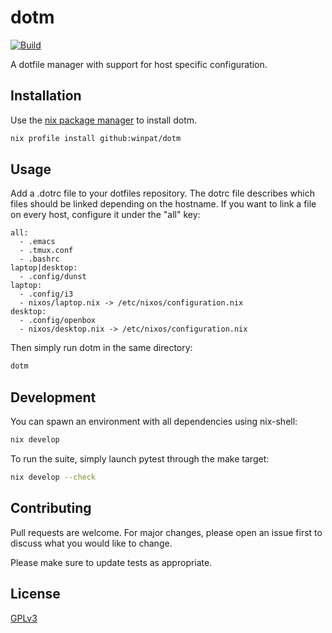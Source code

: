 # dotm

[![Build](https://github.com/winpat/dotm/workflows/Test/badge.svg)](https://github.com/winpat/dotm/actions?query=workflow%3ATest+branch%3Amaster)

A dotfile manager with support for host specific configuration.

## Installation

Use the [nix package manager](https://nixos.org/nix) to install dotm.

```bash
nix profile install github:winpat/dotm
```

## Usage

Add a .dotrc file to your dotfiles repository. The dotrc file describes which
files should be linked depending on the hostname. If you want to link a file
on every host, configure it under the "all" key:

```
all:
  - .emacs
  - .tmux.conf
  - .bashrc
laptop|desktop:
  - .config/dunst
laptop:
  - .config/i3
  - nixos/laptop.nix -> /etc/nixos/configuration.nix
desktop:
  - .config/openbox
  - nixos/desktop.nix -> /etc/nixos/configuration.nix
```

Then simply run dotm in the same directory:
```bash
dotm
```

## Development

You can spawn an environment with all dependencies using nix-shell:

```bash
nix develop
```

To run the suite, simply launch pytest through the make target:

```bash
nix develop --check
```

## Contributing

Pull requests are welcome. For major changes, please open an issue first to discuss what you would like to change.

Please make sure to update tests as appropriate.

## License

[GPLv3](https://choosealicense.com/licenses/gpl-3.0/)
